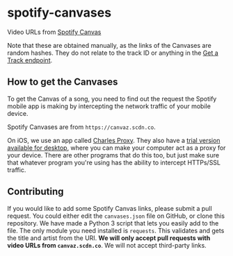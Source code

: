 # spotify-canvases

Video URLs from [Spotify Canvas](https://canvas.spotify.com/en-us)

Note that these are obtained manually, as the links of the Canvases are random hashes. They do not relate to the track ID or anything in the [Get a Track endpoint](https://developer.spotify.com/documentation/web-api/reference/tracks/get-track/).

## How to get the Canvases

To get the Canvas of a song, you need to find out the request the Spotify mobile app is making by intercepting the network traffic of your mobile device.

Spotify Canvases are from `https://canvaz.scdn.co`.

On iOS, we use an app called [Charles Proxy](https://apps.apple.com/us/app/charles-proxy/id1134218562). They also have a [trial version available for desktop](https://www.charlesproxy.com/), where you can make your computer act as a proxy for your device. There are other programs that do this too, but just make sure that whatever program you're using has the ability to intercept HTTPs/SSL traffic.

## Contributing

If you would like to add some Spotify Canvas links, please submit a pull request. You could either edit the `canvases.json` file on GitHub, or clone this repository. We have made a Python 3 script that lets you easily add to the file. The only module you need installed is `requests`. This validates and gets the title and artist from the URI. **We will only accept pull requests with video URLs from `canvaz.scdn.co`**. We will not accept third-party links.
